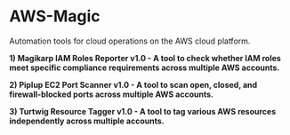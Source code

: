 # AWS-Magic
Automation tools for cloud operations on the AWS cloud platform.

**1) Magikarp IAM Roles Reporter v1.0 - A tool to check whether IAM roles meet specific compliance requirements across multiple AWS accounts.**


**2) Piplup EC2 Port Scanner v1.0 - A tool to scan open, closed, and firewall-blocked ports across multiple AWS accounts.**


**3) Turtwig Resource Tagger v1.0 - A tool to tag various AWS resources independently across multiple accounts.**

  
